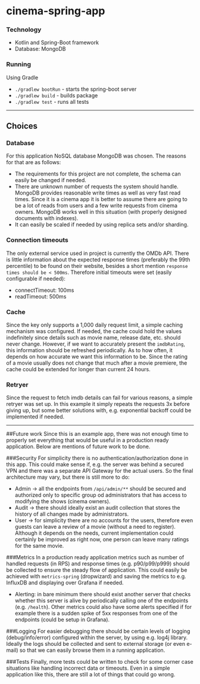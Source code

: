 cinema-spring-app
==============================

### Technology
- Kotlin and Spring-Boot framework
- Database: MongoDB

### Running
Using Gradle
- ```./gradlew bootRun``` - starts the spring-boot server
- ```./gradlew build``` - builds package
- ```./gradlew test``` - runs all tests

---

## Choices
### Database
For this application NoSQL database MongoDB was chosen. The reasons for that are as follows:
- The requirements for this project are not complete, the schema can easily be changed if needed.
- There are unknown number of requests the system should handle. MongoDB provides reasonable write times as well as very fast read times. Since it is a cinema app it is better to assume there are going to be a lot of reads from users and a few write requests from cinema owners. MongoDB works well in this situation (with properly designed documents with indexes).
- It can easily be scaled if needed by using replica sets and/or sharding.
### Connection timeouts
The only external service used in project is currently the OMDb API. There is little information about the expected response times (preferably the 99th percentile) to be found on their website, besides a short mention ```response times should be < 500ms```. Therefore initial timeouts were set (easily configurable if needed):
- connectTimeout: 100ms
- readTimeout: 500ms
### Cache
Since the key only supports a 1,000 daily request limit, a simple caching mechanism was configured.
If needed, the cache could hold the values indefinitely since details such as movie name, release date, etc. should never change.
However, if we want to accurately present the `imdbRating`, this information should be refreshed periodically.
As to how often, it depends on how accurate we want this information to be. Since the rating of a movie usually does not change that much after a movie premiere, the cache could be extended for longer than current 24 hours.

### Retryer
Since the request to fetch imdb details can fail for various reasons, a simple retryer was set up. In this example it simply repeats the requests 3x before giving up, but some better solutions with, e.g. exponential backoff could be implemented if needed.

---
##Future work
Since this is an example app, there was not enough time to properly set everything that would be useful in a production ready application. Below are mentions of future work to be done.

###Security
For simplicity there is no authentication/authorization done in this app. This could make sense if, e.g. the server was behind a secured VPN and there was a separate API Gateway for the actual users. So the final architecture may vary, but there is still more to do:
* Admin -> all the endpoints from `/api/admin/**` should be secured and authorized only to specific group od administrators that has access to modifying the shows (cinema owners).
* Audit -> there should ideally exist an audit collection that stores the history of all changes made by administrators.
* User -> for simplicity there are no accounts for the users, therefore even guests can leave a review of a movie (without a need to register). Although it depends on the needs, current implementation could certainly be improved as right now, one person can leave many ratings for the same movie.

###Metrics
In a production ready application metrics such as number of handled requests (in RPS) and response times (e.g. p90/p99/p999) should be collected to ensure the steady flow of application.
This could easily be achieved with `metrics-spring` (dropwizard) and saving the metrics to e.g. InfluxDB and displaying over Grafana if needed.
* Alerting: in bare minimum there should exist another server that checks whether this server is alive by periodically calling one of the endpoints (e.g. `/health`). Other metrics could also have some alerts specified if for example there is a sudden spike of 5xx responses from one of the endpoints (could be setup in Grafana).

###Logging
For easier debugging there should be certain levels of logging (debug/info/error) configured within the server, by using e.g. log4j library. Ideally the logs should be collected and sent to external storage (or even e-mail) so that we can easily browse them in a running application.

###Tests
Finally, more tests could be written to check for some corner case situations like handling incorrect data or timeouts. Even in a simple application like this, there are still a lot of things that could go wrong.

